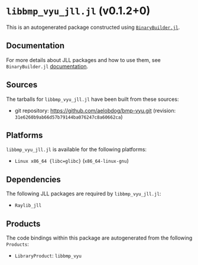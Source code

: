 # `libbmp_vyu_jll.jl` (v0.1.2+0)

This is an autogenerated package constructed using [`BinaryBuilder.jl`](https://github.com/JuliaPackaging/BinaryBuilder.jl).

## Documentation

For more details about JLL packages and how to use them, see `BinaryBuilder.jl` [documentation](https://docs.binarybuilder.org/stable/jll/).

## Sources

The tarballs for `libbmp_vyu_jll.jl` have been built from these sources:

* git repository: https://github.com/aelobdog/bmp-vyu.git (revision: `31e6260b9ab66d57b79144ba076247c8a60662ca`)

## Platforms

`libbmp_vyu_jll.jl` is available for the following platforms:

* `Linux x86_64 {libc=glibc}` (`x86_64-linux-gnu`)

## Dependencies

The following JLL packages are required by `libbmp_vyu_jll.jl`:

* `Raylib_jll`

## Products

The code bindings within this package are autogenerated from the following `Products`:

* `LibraryProduct`: `libbmp_vyu`
